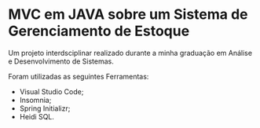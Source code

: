 # MVC em JAVA sobre um Sistema de Gerenciamento de Estoque

Um projeto interdsciplinar realizado durante a minha graduação em Análise e Desenvolvimento de Sistemas.

Foram utilizadas as seguintes Ferramentas:
  - Visual Studio Code;
  - Insomnia;
  - Spring Initializr;
  - Heidi SQL.
